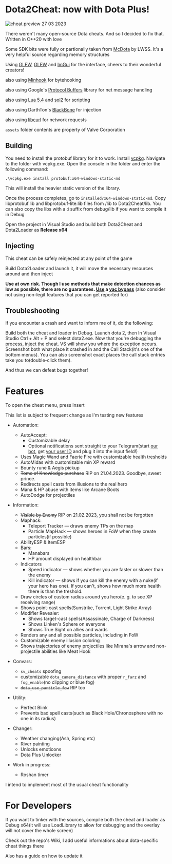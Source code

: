 # Dota2Cheat: now with Dota Plus!

![cheat preview 27 03 2023](https://user-images.githubusercontent.com/66470490/228053121-ed8cbc2b-8f9f-4db7-914c-81db2dad518d.png)

There weren't many open-source Dota cheats. And so I decided to fix that.
Written in C++20 with love

Some SDK bits were fully or partionally taken from [McDota](https://github.com/LWSS/McDota) by LWSS. It's a very helpful source regarding memory structures

Using [GLFW](https://github.com/glfw/glfw), [GLEW](https://glew.sourceforge.net/) and [ImGui](https://github.com/ocornut/imgui) for the interface, cheers to their wonderful creators!

also using [Minhook](https://github.com/TsudaKageyu/minhook) for bytehooking

also using Google's [Protocol Buffers](https://github.com/protocolbuffers/protobuf) library for net message handling

also using [Lua 5.4](https://www.lua.org/) and [sol2](https://github.com/ThePhD/sol2) for scripting

also using DarthTon's [BlackBone](https://github.com/DarthTon/Blackbone) for injection

also using [libcurl](https://github.com/curl/curl) for network requests

`assets` folder contents are property of Valve Corporation

## Building
You need to install the protobuf library for it to work. Install [vcpkg](https://vcpkg.io/en/getting-started.html). Navigate to the folder with vcpkg.exe. Open the console in the folder and enter the following command:

`.\vcpkg.exe install protobuf:x64-windows-static-md`

This will install the heavier static version of the library. 

Once the process completes, go to `installed/x64-windows-static-md`. Copy libprotobuf.lib and libprotobuf-lite.lib files from /lib to Dota2Cheat/lib. You can also copy the libs with a `d` suffix from debug/lib if you want to compile it in Debug

Open the project in Visual Studio and build both Dota2Cheat and Dota2Loader as **Release x64**

## Injecting

This cheat can be safely reinjected at any point of the game

Build Dota2Loader and launch it, it will move the necessary resources around and then inject

**Use at own risk. Though I use methods that make detection chances as low as possible, there are no guarantees. [Use](https://github.com/zyhp/vac3_inhibitor) a [vac bypass](https://github.com/danielkrupinski/VAC-Bypass)** (also consider not using non-legit features that you can get reported for)

## Troubleshooting

If you encounter a crash and want to inform me of it, do the following:

Build both the cheat and loader in Debug. Launch dota 2, then In Visual Studio Ctrl + Alt + P and select dota2.exe.
Now that you're debugging the process, inject the cheat. VS will show you where the exception occurs.
Screenshot both what place it crashed in and the Call Stack(it's one of the bottom menus).
You can also screenshot exact places the call stack entries take you to(double-click them).

And thus we can defeat bugs together!

# Features
To open the cheat menu, press Insert

This list is subject to frequent change as I'm testing new features

* Automation:
  * AutoAccept:
    * Customizable delay
    * Optional notifications sent straight to your Telegram(start [our bot](https://t.me/dotacheatnotifybot), get [your user ID](https://t.me/getmyid_bot) and plug it into the input field!)
  * Uses Magic Wand and Faerie Fire with customizable health tresholds
  * AutoMidas with customizable min XP reward
  * Bounty rune & Aegis pickup
  * ~~Tome of Knowledge purchase~~ RIP on 21.04.2023. Goodbye, sweet prince.
  * Redirects spell casts from illusions to the real hero
  * Mana & HP abuse with items like Arcane Boots
  * AutoDodge for projectiles
  
* Information:
  * ~~Visible by Enemy~~ RIP on 21.02.2023, you shall not be forgotten
  * Maphack:
    * Teleport Tracker — draws enemy TPs on the map
    * Particle MapHack — shows heroes in FoW when they create particles(if possible)
  * AbilityESP & ItemESP
  * Bars:
    * Manabars
    * HP amount displayed on healthbar
  * Indicators
    * Speed indicator — shows whether you are faster or slower than the enemy
    * Kill indicator — shows if you can kill the enemy with a nuke(if your hero has one). If you can't, shows how much more health there is than the treshold.
  * Draw circles of custom radius around you hero(e. g. to see XP receiving range)
  * Shows point-cast spells(Sunstrike, Torrent, Light Strike Array)
  * Modifier Revealer:
    * Shows target-cast spells(Assassinate, Charge of Darkness)
    * Shows Linken's Sphere on everyone
    * Shows True Sight on allies and wards
  * Renders any and all possible particles, including in FoW
  * Customizable enemy illusion coloring
  * Shows trajectories of enemy projectiles like Mirana's arrow and non-projectile abilities like Meat Hook
  
* Convars:
  * `sv_cheats` spoofing
  * customizable `dota_camera_distance` with proper `r_farz` and `fog_enable`(no clipping or blue fog)
  * ~~`dota_use_particle_fow`~~ RIP too

* Utility:
  * Perfect Blink
  * Prevents bad spell casts(such as Black Hole/Chronosphere with no one in its radius)

* Changer:
  * Weather changing(Ash, Spring etc)
  * River painting
  * Unlocks emoticons
  * Dota Plus Unlocker
  
* Work in progress:
  * Roshan timer
  
I intend to implement most of the usual cheat functionality

# For Developers

If you want to tinker with the sources, compile both the cheat and loader as Debug x64(it will use LoadLibrary to allow for debugging and the overlay will not cover the whole screen)

Check out the repo's Wiki, I add useful informations about dota-specific cheat things there

Also has a guide on how to update it
